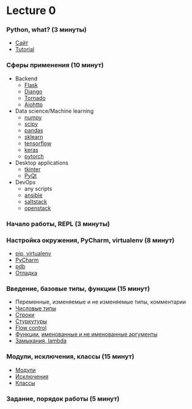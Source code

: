 # Lecture 0
### Python, what? (3 минуты)
- [Сайт](https://www.python.org/)
- [Tutorial](https://docs.python.org/3/tutorial/)

### Сферы применения (10 минут)
- Backend
  - [Flask](http://flask.pocoo.org/)
  - [Django](https://www.djangoproject.com/)
  - [Tornado](https://www.tornadoweb.org/en/stable/)
  - [Aiohttp](https://aiohttp.readthedocs.io/en/stable/)
- Data science/Machine learning
  - [numpy](https://www.numpy.org/)
  - [scipy](https://scipy.org/)
  - [pandas](https://pandas.pydata.org/)
  - [sklearn](https://scikit-learn.org/)
  - [tensorflow](https://www.tensorflow.org/)
  - [keras](https://keras.io/)
  - [pytorch](https://pytorch.org/)
- Desktop applications
  - [tkinter](https://docs.python.org/3/library/tk.html)
  - [PyQt](https://riverbankcomputing.com/software/pyqt/intro)
- DevOps
  - any scripts
  - [ansible](https://www.ansible.com/)
  - [saltstack](https://www.saltstack.com/)
  - [openstack](https://www.openstack.org/)

### Начало работы, REPL (3 минуты)

### Настройка окружения, PyCharm, virtualenv (8 минут)
- [pip, virtualenv](https://docs.python.org/3/installing/index.html)
- [PyCharm](https://www.jetbrains.com/pycharm/)
- [pdb](https://docs.python.org/3/library/pdb.html)
- [Отладка](https://www.jetbrains.com/help/pycharm/part-1-debugging-python-code.html)

### Введение, базовые типы, функции (15 минут)
- Переменные, изменяемые и не изменяемые типы, комментарии
- [Числовые типы](https://docs.python.org/3/tutorial/introduction.html#numbers)
- [Строки](https://docs.python.org/3/tutorial/introduction.html#strings)
- [Стуркутуры](https://docs.python.org/3/tutorial/datastructures.html)
- [Flow control](https://docs.python.org/3/tutorial/controlflow.html)
- [Функции](https://docs.python.org/3/tutorial/controlflow.html#defining-functions), [именованные и не именованные аргументы](https://docs.python.org/3/tutorial/controlflow.html#more-on-defining-functions)
- [Замыкания, lambda](https://docs.python.org/3/tutorial/controlflow.html#lambda-expressions)

### Модули, исключения, классы (15 минут)
- [Модули](https://docs.python.org/3/tutorial/modules.html)
- [Исключения](https://docs.python.org/3/tutorial/errors.html)
- [Классы](https://docs.python.org/3/tutorial/classes.html)

### Задание, порядок работы (5 минут)